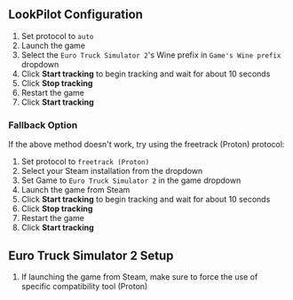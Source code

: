 ## LookPilot Configuration
1. Set protocol to `auto`
2. Launch the game
3. Select the `Euro Truck Simulator 2`'s Wine prefix in `Game's Wine prefix` dropdown
4. Click **Start tracking** to begin tracking and wait for about 10 seconds
5. Click **Stop tracking**
6. Restart the game
7. Click **Start tracking**

### Fallback Option
If the above method doesn't work, try using the freetrack (Proton) protocol:

1. Set protocol to `freetrack (Proton)`
2. Select your Steam installation from the dropdown
3. Set Game to `Euro Truck Simulator 2` in the game dropdown
4. Launch the game from Steam
5. Click **Start tracking** to begin tracking and wait for about 10 seconds
6. Click **Stop tracking**
7. Restart the game
8. Click **Start tracking**

## Euro Truck Simulator 2 Setup
1. If launching the game from Steam, make sure to force the use of specific compatibility tool (Proton)


